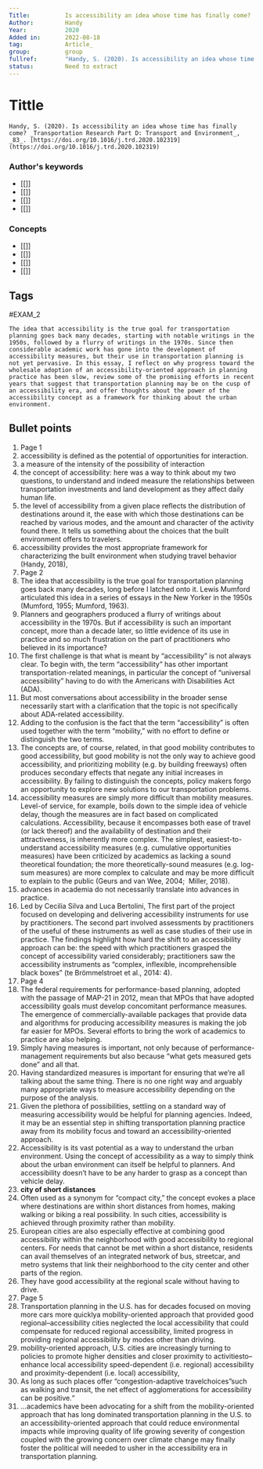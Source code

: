 ```yaml
---
Title: 			Is accessibility an idea whose time has finally come?
Author:			Handy
Year:			2020
Added in:		2022-08-18
tag:			Article_
group:			group
fullref: 		"Handy, S. (2020). Is accessibility an idea whose time has finally come? _Transportation Research Part D: Transport and Environment_, _83_. [https://doi.org/10.1016/j.trd.2020.102319](https://doi.org/10.1016/j.trd.2020.102319)"
status:			Need to extract
---
```


# Tittle 
```ad-quote
Handy, S. (2020). Is accessibility an idea whose time has finally come? _Transportation Research Part D: Transport and Environment_, _83_. [https://doi.org/10.1016/j.trd.2020.102319](https://doi.org/10.1016/j.trd.2020.102319)
```
### Author's keywords
- [[]]
- [[]]
- [[]]
- [[]]
### Concepts
- [[]]
- [[]]
- [[]]
- [[]]
## Tags
#EXAM_2 

```ad-abstract
The idea that accessibility is the true goal for transportation planning goes back many decades, starting with notable writings in the 1950s, followed by a flurry of writings in the 1970s. Since then considerable academic work has gone into the development of accessibility measures, but their use in transportation planning is not yet pervasive. In this essay, I reflect on why progress toward the wholesale adoption of an accessibility-oriented approach in planning practice has been slow, review some of the promising efforts in recent years that suggest that transportation planning may be on the cusp of an accessibility era, and offer thoughts about the power of the accessibility concept as a framework for thinking about the urban environment.
```

## Bullet points
1. Page 1
2. accessibility is defined as the potential of opportunities for interaction.
3. a measure of the intensity of the possibility of interaction
4. the concept of accessibility: here was a way to think about my two questions, to understand and indeed measure the relationships between transportation investments and land development as they affect daily human life.
5. the level of accessibility from a given place reflects the distribution of destinations around it, the ease with which those destinations can be reached by various modes, and the amount and character of the activity found there. It tells us something about the choices that the built environment offers to travelers.
6. accessibility provides the most appropriate framework for characterizing the built environment when studying travel behavior (Handy, 2018),
7. Page 2
8. The idea that accessibility is the true goal for transportation planning goes back many decades, long before I latched onto it. Lewis Mumford articulated this idea in a series of essays in the New Yorker in the 1950s (Mumford, 1955; Mumford, 1963).
9. Planners and geographers produced a flurry of writings about accessibility in the 1970s. But if accessibility is such an important concept, more than a decade later, so little evidence of its use in practice and so much frustration on the part of practitioners who believed in its importance?
10. The first challenge is that what is meant by “accessibility” is not always clear. To begin with, the term “accessibility” has other important transportation-related meanings, in particular the concept of “universal accessibility” having to do with the Americans with Disabilities Act (ADA).
11. But most conversations about accessibility in the broader sense necessarily start with a clarification that the topic is not specifically about ADA-related accessibility.
12. Adding to the confusion is the fact that the term “accessibility” is often used together with the term “mobility,” with no effort to define or distinguish the two terms.
13. The concepts are, of course, related, in that good mobility contributes to good accessibility, but good mobility is not the only way to achieve good accessibility, and prioritizing mobility (e.g. by building freeways) often produces secondary effects that negate any initial increases in accessibility. By failing to distinguish the concepts, policy makers forgo an opportunity to explore new solutions to our transportation problems.
14. accessibility measures are simply more difficult than mobility measures. Level-of service, for example, boils down to the simple idea of vehicle delay, though the measures are in fact based on complicated calculations. Accessibility, because it encompasses both ease of travel (or lack thereof) and the availability of destination and their attractiveness, is inherently more complex. The simplest, easiest-to-understand accessibility measures (e.g. cumulative opportunities measures) have been criticized by academics as lacking a sound theoretical foundation; the more theoretically-sound measures (e.g. log-sum measures) are more complex to calculate and may be more difficult to explain to the public (Geurs and van Wee, 2004;  Miller, 2018).
15. advances in academia do not necessarily translate into advances in practice.
16. Led by Cecilia Silva and Luca Bertolini, The first part of the project focused on developing and delivering accessibility instruments for use by practitioners. The second part involved assessments by practitioners of the useful of these instruments as well as case studies of their use in practice. The findings highlight how hard the shift to an accessibility approach can be: the speed with which practitioners grasped the concept of accessibility varied considerably; practitioners saw the accessibility instruments as “complex, inflexible, incomprehensible black boxes” (te Brömmelstroet et al., 2014: 4).
17. Page 4
18. The federal requirements for performance-based planning, adopted with the passage of MAP-21 in 2012, mean that MPOs that have adopted accessibility goals must develop concomitant performance measures. The emergence of commercially-available packages that provide data and algorithms for producing accessibility measures is making the job far easier for MPOs. Several efforts to bring the work of academics to practice are also helping.
19. Simply having measures is important, not only because of performance-management requirements but also because “what gets measured gets done” and all that.
20. Having standardized measures is important for ensuring that we’re all talking about the same thing. There is no one right way and arguably many appropriate ways to measure accessibility depending on the purpose of the analysis.
21. Given the plethora of possibilities, settling on a standard way of measuring accessibility would be helpful for planning agencies. Indeed, it may be an essential step in shifting transportation planning practice away from its mobility focus and toward an accessibility-oriented approach.
22. Accessibility is its vast potential as a way to understand the urban environment. Using the concept of accessibility as a way to simply think about the urban environment can itself be helpful to planners. And accessibility doesn’t have to be any harder to grasp as a concept than vehicle delay.
23. **city of short distances**
24. Often used as a synonym for “compact city,” the concept evokes a place where destinations are within short distances from homes, making walking or biking a real possibility. In such cities, accessibility is achieved through proximity rather than mobility.
25. European cities are also especially effective at combining good accessibility within the neighborhood with good accessibility to regional centers. For needs that cannot be met within a short distance, residents can avail themselves of an integrated network of bus, streetcar, and metro systems that link their neighborhood to the city center and other parts of the region.
26. They have good accessibility at the regional scale without having to drive.
27. Page 5
28. Transportation planning in the U.S. has for decades focused on moving more cars more quicklya mobility-oriented approach that provided good regional–accessibility cities neglected the local accessibility that could compensate for reduced regional accessibility, limited progress in providing regional accessibility by modes other than driving.
29. mobility-oriented approach, U.S. cities are increasingly turning to policies to promote higher densities and closer proximity to activitiesto–enhance local accessibility speed-dependent (i.e. regional) accessibility and proximity-dependent (i.e. local) accessibility,
30. As long as such places offer “congestion-adaptive travelchoices”such as walking and transit, the net effect of agglomerations for accessibility can be positive.“
31. ...academics have been advocating for a shift from the mobility-oriented approach that has long dominated transportation planning in the U.S. to an accessibility-oriented approach that could reduce environmental impacts while improving quality of life growing severity of congestion coupled with the growing concern over climate change may finally foster the political will needed to usher in the accessibility era in transportation planning.
